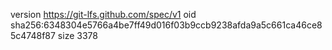 version https://git-lfs.github.com/spec/v1
oid sha256:6348304e5766a4be7ff49d016f03b9ccb9238afda9a5c661ca46ce85c4748f87
size 3378
